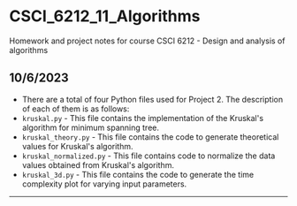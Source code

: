 # CSCI_6212_11_Algorithms
Homework and project notes for course CSCI 6212 - Design and analysis of algorithms

## 10/6/2023
* There are a total of four Python files used for Project 2. The description of each of them is as follows:
* `kruskal.py` - This file contains the implementation of the Kruskal's algorithm for minimum spanning tree.
* `kruskal_theory.py` - This file contains the code to generate theoretical values for Kruskal's algorithm.
* `kruskal_normalized.py` - This file contains code to normalize the data values obtained from Kruskal's algorithm.
* `kruskal_3d.py` - This file contains the code to generate the time complexity plot for varying input parameters.
---
